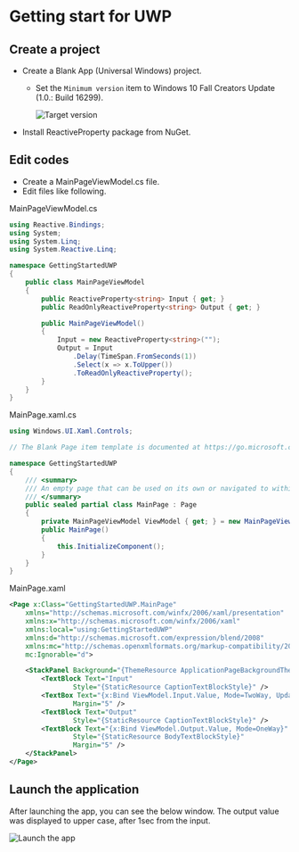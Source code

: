 # Getting start for UWP

## Create a project
- Create a Blank App (Universal Windows) project.
    - Set the `Minimum version` item to Windows 10 Fall Creators Update (1.0.: Build 16299).

      ![Target version](./images/uwp-target-version.png)

- Install ReactiveProperty package from NuGet.

## Edit codes
- Create a MainPageViewModel.cs file.
- Edit files like following.

MainPageViewModel.cs
```csharp
using Reactive.Bindings;
using System;
using System.Linq;
using System.Reactive.Linq;

namespace GettingStartedUWP
{
    public class MainPageViewModel
    {
        public ReactiveProperty<string> Input { get; }
        public ReadOnlyReactiveProperty<string> Output { get; }

        public MainPageViewModel()
        {
            Input = new ReactiveProperty<string>("");
            Output = Input
                .Delay(TimeSpan.FromSeconds(1))
                .Select(x => x.ToUpper())
                .ToReadOnlyReactiveProperty();
        }
    }
}
```

MainPage.xaml.cs
```csharp
using Windows.UI.Xaml.Controls;

// The Blank Page item template is documented at https://go.microsoft.com/fwlink/?LinkId=402352&clcid=0x409

namespace GettingStartedUWP
{
    /// <summary>
    /// An empty page that can be used on its own or navigated to within a Frame.
    /// </summary>
    public sealed partial class MainPage : Page
    {
        private MainPageViewModel ViewModel { get; } = new MainPageViewModel();
        public MainPage()
        {
            this.InitializeComponent();
        }
    }
}
```

MainPage.xaml
```xml
<Page x:Class="GettingStartedUWP.MainPage"
    xmlns="http://schemas.microsoft.com/winfx/2006/xaml/presentation"
    xmlns:x="http://schemas.microsoft.com/winfx/2006/xaml"
    xmlns:local="using:GettingStartedUWP"
    xmlns:d="http://schemas.microsoft.com/expression/blend/2008"
    xmlns:mc="http://schemas.openxmlformats.org/markup-compatibility/2006"
    mc:Ignorable="d">

    <StackPanel Background="{ThemeResource ApplicationPageBackgroundThemeBrush}">
        <TextBlock Text="Input"
                Style="{StaticResource CaptionTextBlockStyle}" />
        <TextBox Text="{x:Bind ViewModel.Input.Value, Mode=TwoWay, UpdateSourceTrigger=PropertyChanged}"
                Margin="5" />
        <TextBlock Text="Output"
                Style="{StaticResource CaptionTextBlockStyle}" />
        <TextBlock Text="{x:Bind ViewModel.Output.Value, Mode=OneWay}"
                Style="{StaticResource BodyTextBlockStyle}"
                Margin="5" />
    </StackPanel>
</Page>
```

## Launch the application

After launching the app, you can see the below window.
The output value was displayed to upper case, after 1sec from the input.

![Launch the app](./images/launch-uwp-app.gif)

